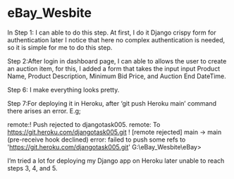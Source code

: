 # eBay_Wesbite

In Step 1: I can able to do this step. At first, I do it Django crispy form for authentication later I notice that here no complex authentication is needed, so it is simple for me to do this step.


Step 2:After login in dashboard page, I can able to allows the user to create an auction item, for this, I added a form that takes the input input
Product Name, Product Description, Minimum Bid Price, and Auction
End DateTime.


Step 6: I make everything looks pretty.


Step 7:For deploying it in Heroku, after ‘git push Heroku main’ command there arises an error. E.g;

remote:!       Push rejected to djangotask005.
remote:
To https://git.heroku.com/djangotask005.git
 ! [remote rejected] main -> main (pre-receive hook declined)
error: failed to push some refs to 'https://git.heroku.com/djangotask005.git'
G:\eBay_Wesbite\eBay>


I’m tried a lot for deploying my Django app on Heroku later unable to reach steps 3, 4, and 5. 


